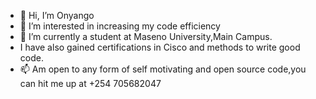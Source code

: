 - 👋 Hi, I’m Onyango 
- 👀 I’m interested in increasing my code efficiency
- 🌱 I’m currently a student at Maseno University,Main Campus.
- I have also gained certifications in Cisco and methods to write good code.
- 📫 Am open to any form of self motivating and open source code,you can hit me up at +254 705682047

<!---
onyangoju/onyangoju is a ✨ special ✨ repository because its `README.md` (this file) appears on your GitHub profile.
You can click the Preview link to take a look at your changes.
--->

